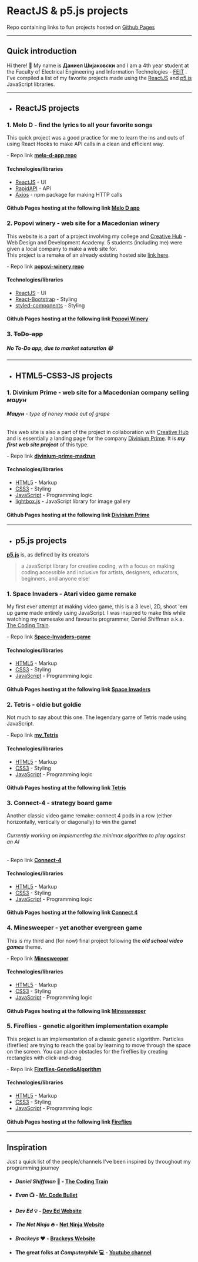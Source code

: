 # ReactJS & p5.js projects

Repo containing links to fun projects hosted on [Github Pages](https://pages.github.com/)

---

## Quick introduction

Hi there! :wave: My name is **Даниел Шијаковски** and I am a 4th year student at the Faculty of Electrical Engineering and Information Technologies - [FEIT](https://feit.ukim.edu.mk/en) . \
I've compiled a list of my favorite projects made using the [ReactJS](https://reactjs.org/) and [p5.js](https://p5js.org/) JavaScript libraries.

---

* ## ReactJS projects
### 1. Melo D - find the lyrics to all your favorite songs
   
 This quick project was a good practice for me to learn the ins and 
 outs of using React Hooks to make API calls in a clean and efficient way.

 \- Repo link **[melo-d-app repo](https://github.com/dsijakovski98/melo-d-app/)**

#### Technologies/libraries
* [ReactJS](https://reactjs.org/) - UI
* [RapidAPI](https://rapidapi.com/) - API
* [Axios](https://www.npmjs.com/package/axios) - npm package for making HTTP calls

#### Github Pages hosting at the following link **[Melo D app](https://dsijakovski98.github.io/melo-d-app/)**

### 2. Popovi winery - web site for a Macedonian winery
   
 This website is a part of a project involving my college and [Creative Hub](https://www.creativehub.mk/) - Web Design and Development Academy. 5 students (including me) were given a local company to make a web site for.   
This project is a remake of an already existing hosted site [link here](http://www.popoviwine.com/index.html).

 \- Repo link **[popovi-winery repo](https://github.com/dsijakovski98/popovi-winery/)**

#### Technologies/libraries
* [ReactJS](https://reactjs.org/) - UI
* [React-Bootstrap](https://react-bootstrap.github.io/) - Styling
* [styled-components](https://styled-components.com/) - Styling

#### Github Pages hosting at the following link **[Popovi Winery](https://dsijakovski98.github.io/popovi-winery/)**

### 3. ~~ToDo-app~~ 
#####  No To-Do app, due to market saturation :smile:
----

* ## HTML5-CSS3-JS projects
### 1. Divinium Prime - web site for a Macedonian company selling *маџун*

###### **Маџун** - type of honey made out of grape 
   
This web site is also a part of the project in collaboration with [Creative Hub](https://www.creativehub.mk/) and is essentially a landing page for the company [Divinium Prime](https://divinumprime.com/). It is ***my first web site project*** of this type.

 \- Repo link **[divinium-prime-madzun](https://github.com/dsijakovski98/divinium-prime-madzun/)**

#### Technologies/libraries

* [HTML5](https://developer.mozilla.org/en-US/docs/Web/HTML) - Markup
* [CSS3](https://developer.mozilla.org/en-US/docs/Web/CSS) - Styling
* [JavaScript](https://www.javascript.com/) - Programming logic
* [lightbox.js](https://github.com/lokesh/lightbox2) - JavaScript library for image gallery

#### Github Pages hosting at the following link **[Divinium Prime](https://dsijakovski98.github.io/divinium-prime-madzun/)**

---

* ## p5.js projects
**[p5.js](https://p5js.org)** is, as defined by its creators
> a JavaScript library for creative coding, with a focus on making coding accessible and inclusive for artists, designers, educators, beginners, and anyone else!

### 1. Space Invaders - Atari video game remake  
   
My first ever attempt at making video game, this is a 3 level, 2D, shoot 'em up game made entirely using JavaScript. I was inspired to make this while watching my namesake and favourite programmer, Daniel Shiffman a.k.a. [The Coding Train](https://thecodingtrain.com/).

 \- Repo link **[Space-Invaders-game](https://github.com/dsijakovski98/Space-Invaders-game)**

#### Technologies/libraries

* [HTML5](https://developer.mozilla.org/en-US/docs/Web/HTML) - Markup
* [CSS3](https://developer.mozilla.org/en-US/docs/Web/CSS) - Styling
* [JavaScript](https://www.javascript.com/) - Programming logic

#### Github Pages hosting at the following link **[Space Invaders](https://dsijakovski98.github.io/Space-Invaders-game/game.html)**


### 2. Tetris - oldie but goldie  

Not much to say about this one. The legendary game of Tetris made using JavaScript.

 \- Repo link **[my_Tetris](https://github.com/dsijakovski98/my_Tetris)**

#### Technologies/libraries

* [HTML5](https://developer.mozilla.org/en-US/docs/Web/HTML) - Markup
* [CSS3](https://developer.mozilla.org/en-US/docs/Web/CSS) - Styling
* [JavaScript](https://www.javascript.com/) - Programming logic

#### Github Pages hosting at the following link **[Tetris](https://dsijakovski98.github.io/my_Tetris/)**


### 3. Connect-4 - strategy board game 

Another classic video game remake: connect 4 pods in a row (either horizontally, vertically or diagonally) to win the game!

###### Currently working on implementing the minimax algorithm to play against an AI

 \- Repo link **[Connect-4](https://github.com/dsijakovski98/Connect-4/)**

#### Technologies/libraries

* [HTML5](https://developer.mozilla.org/en-US/docs/Web/HTML) - Markup
* [CSS3](https://developer.mozilla.org/en-US/docs/Web/CSS) - Styling
* [JavaScript](https://www.javascript.com/) - Programming logic

#### Github Pages hosting at the following link **[Connect 4](https://dsijakovski98.github.io/Connect-4/)**


### 4. Minesweeper - yet another evergreen game

This is my third and (for now) final project following the ***old school video games*** theme. 

 \- Repo link **[Minesweeper](https://github.com/dsijakovski98/Minesweeper/)**

#### Technologies/libraries

* [HTML5](https://developer.mozilla.org/en-US/docs/Web/HTML) - Markup
* [CSS3](https://developer.mozilla.org/en-US/docs/Web/CSS) - Styling
* [JavaScript](https://www.javascript.com/) - Programming logic


#### Github Pages hosting at the following link **[Minesweeper](https://dsijakovski98.github.io/Minesweeper/)**


### 5. Fireflies - genetic algorithm implementation example

This project is an implementation of a classic genetic algorithm. Particles (fireflies) are trying to reach the goal by learning to move through the space on the screen. You can place obstacles for the fireflies by creating rectangles with click-and-drag.


 \- Repo link **[Fireflies-GeneticAlgorithm](https://github.com/dsijakovski98/Fireflies-GeneticAlgorithm)**

#### Technologies/libraries

* [HTML5](https://developer.mozilla.org/en-US/docs/Web/HTML) - Markup
* [CSS3](https://developer.mozilla.org/en-US/docs/Web/CSS) - Styling
* [JavaScript](https://www.javascript.com/) - Programming logic


#### Github Pages hosting at the following link **[Fireflies](https://dsijakovski98.github.io/Fireflies-GeneticAlgorithm/)**

---

## Inspiration

Just a quick list of the people/channels I've been inspired by throughout my programming journey

* #### *Daniel Shiffman* :rainbow: - [The Coding Train](https://thecodingtrain.com/)
* #### *Evan* :tv: - [Mr. Code Bullet](https://thebigcb.com/)
* #### *Dev Ed* :bulb: - [Dev Ed Website](https://developedbyed.com/)
* #### *The Net Ninja* :fire: - [Net Ninja Website](https://www.thenetninja.co.uk/)
* #### *Brackeys* :heart: - [Brackeys Website](https://brackeys.com/)
* #### The great folks at *Computerphile* :computer: - [Youtube channel](https://www.youtube.com/user/Computerphile)

